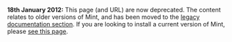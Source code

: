 **18th January 2012:** This page (and URL) are now deprecated. The content relates to older versions of Mint, and has been moved to the [legacy documentation section](documentation-installguide-legacy-deploy-install-redbox). If you are looking to install a current version of Mint, please [see this page](documentation-installguide-current-demo).